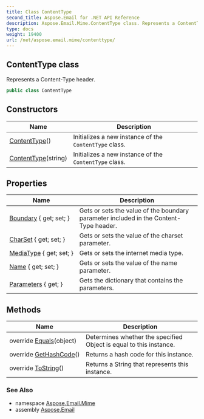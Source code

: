 ```yaml
---
title: Class ContentType
second_title: Aspose.Email for .NET API Reference
description: Aspose.Email.Mime.ContentType class. Represents a ContentType header
type: docs
weight: 19400
url: /net/aspose.email.mime/contenttype/
---
```

## ContentType class

Represents a Content-Type header.

```csharp
public class ContentType
```

## Constructors

| Name | Description |
| --- | --- |
| [ContentType](contenttype/#constructor)() | Initializes a new instance of the `ContentType` class. |
| [ContentType](contenttype/#constructor_1)(string) | Initializes a new instance of the `ContentType` class. |

## Properties

| Name | Description |
| --- | --- |
| [Boundary](../../aspose.email.mime/contenttype/boundary/) { get; set; } | Gets or sets the value of the boundary parameter included in the Content-Type header. |
| [CharSet](../../aspose.email.mime/contenttype/charset/) { get; set; } | Gets or sets the value of the charset parameter. |
| [MediaType](../../aspose.email.mime/contenttype/mediatype/) { get; set; } | Gets or sets the internet media type. |
| [Name](../../aspose.email.mime/contenttype/name/) { get; set; } | Gets or sets the value of the name parameter. |
| [Parameters](../../aspose.email.mime/contenttype/parameters/) { get; } | Gets the dictionary that contains the parameters. |

## Methods

| Name | Description |
| --- | --- |
| override [Equals](../../aspose.email.mime/contenttype/equals/)(object) | Determines whether the specified Object is equal to this instance. |
| override [GetHashCode](../../aspose.email.mime/contenttype/gethashcode/)() | Returns a hash code for this instance. |
| override [ToString](../../aspose.email.mime/contenttype/tostring/)() | Returns a String that represents this instance. |

### See Also

* namespace [Aspose.Email.Mime](../../aspose.email.mime/)
* assembly [Aspose.Email](../../)


